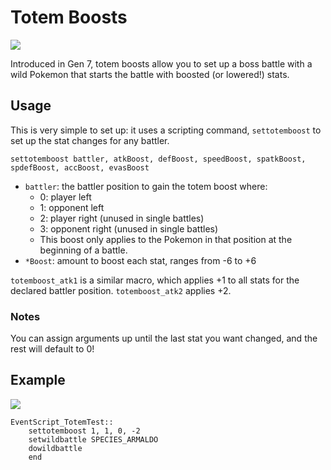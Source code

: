 # Totem Boosts

![](https://i.imgur.com/VKmx5s9.gif)

Introduced in Gen 7, totem boosts allow you to set up a boss battle with a wild Pokemon that starts the battle with boosted (or lowered!) stats.

## Usage

This is very simple to set up: it uses a scripting command, `settotemboost` to set up the stat changes for any battler.

```
settotemboost battler, atkBoost, defBoost, speedBoost, spatkBoost, spdefBoost, accBoost, evasBoost
```

- `battler`: the battler position to gain the totem boost where:
  - 0: player left
  - 1: opponent left
  - 2: player right (unused in single battles)
  - 3: opponent right (unused in single battles)
  - This boost only applies to the Pokemon in that position at the beginning of a battle.
- `*Boost`: amount to boost each stat, ranges from -6 to +6

`totemboost_atk1` is a similar macro, which applies +1 to all stats for the declared battler position. `totemboost_atk2` applies +2.

### Notes

You can assign arguments up until the last stat you want changed, and the rest will default to 0!

## Example

![](https://i.imgur.com/VKmx5s9.gif)

```
EventScript_TotemTest::
    settotemboost 1, 1, 0, -2
    setwildbattle SPECIES_ARMALDO
    dowildbattle
    end
```
